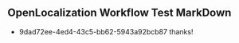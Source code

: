 ## OpenLocalization Workflow Test MarkDown
* 9dad72ee-4ed4-43c5-bb62-5943a92bcb87 thanks!

<!--HONumber=Aug16_HO1-->


